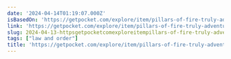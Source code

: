 ```yaml
---
date: '2024-04-14T01:19:07.000Z'
isBasedOn: 'https://getpocket.com/explore/item/pillars-of-fire-truly-adventurous'
link: 'https://getpocket.com/explore/item/pillars-of-fire-truly-adventurous'
slug: 2024-04-13-httpsgetpocketcomexploreitempillars-of-fire-truly-adventurous
tags: ["law and order"]
title: 'https://getpocket.com/explore/item/pillars-of-fire-truly-adventurous'
---
```


